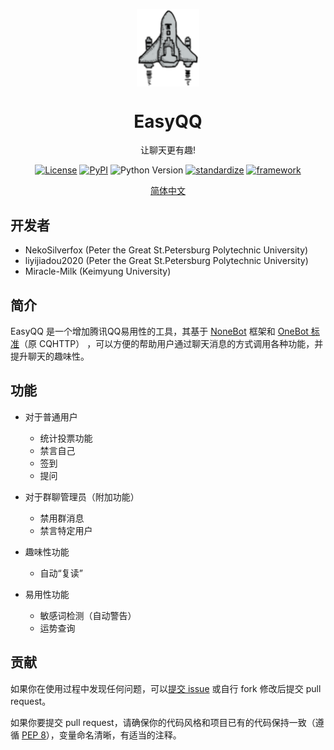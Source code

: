 <p align="center">
 <img width="100px" src="https://github.com/NekoSilverFox/EasyQQ/blob/main/docs/pic/logo.svg" align="center" alt="EasyQQ" />
 <h1 align="center">EasyQQ</h2>
 <p align="center">让聊天更有趣!</p>
</p>

<div align=center>

[![License](https://img.shields.io/badge/license-Apache%202.0-brightgreen)](LICENSE)
[![PyPI](https://img.shields.io/pypi/v/nonebot.svg)](https://pypi.python.org/pypi/nonebot)
![Python Version](https://img.shields.io/badge/python-3.7+-blue.svg)
[![standardize](https://img.shields.io/badge/standardize-OneBot%20v10%2C%20v11-orange)](https://github.com/botuniverse/onebot)
[![framework](https://img.shields.io/badge/framework-NoneBot-orange)](https://github.com/nonebot/nonebot)

<p align="center">
    <a href="/docs/readme_cn.md">简体中文</a>
</p>

<div align=left>

## 开发者

- NekoSilverfox (Peter the Great St.Petersburg Polytechnic University)
- liyijiadou2020 (Peter the Great St.Petersburg Polytechnic University)
- Miracle-Milk (Keimyung University)

## 简介

EasyQQ 是一个增加腾讯QQ易用性的工具，其基于 [NoneBot](https://github.com/nonebot/nonebot) 框架和 [OneBot 标准](https://github.com/howmanybots/onebot)（原 CQHTTP） ，可以方便的帮助用户通过聊天消息的方式调用各种功能，并提升聊天的趣味性。

## 功能

- 对于普通用户
  - 统计投票功能
  - 禁言自己
  - 签到
  - 提问

- 对于群聊管理员（附加功能）
  - 禁用群消息
  - 禁言特定用户

- 趣味性功能
  - 自动“复读”
- 易用性功能
  - 敏感词检测（自动警告）
  - 运势查询

## 贡献

如果你在使用过程中发现任何问题，可以[提交 issue](https://github.com/nonebot/nonebot/issues/new) 或自行 fork 修改后提交 pull request。

如果你要提交 pull request，请确保你的代码风格和项目已有的代码保持一致（遵循 [PEP 8](https://www.python.org/dev/peps/pep-0008/)），变量命名清晰，有适当的注释。

